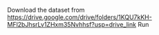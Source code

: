 Download the dataset from https://drive.google.com/drive/folders/1KQU7kKH-MFl2bJhsrLv1ZHxm35Nvhhsf?usp=drive_link
Run 
